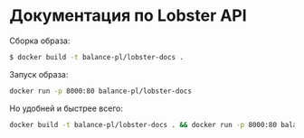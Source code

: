 # Документация по Lobster API

Сборка образа:

``` sh
$ docker build -t balance-pl/lobster-docs .
```

Запуск образа:

``` sh
docker run -p 8000:80 balance-pl/lobster-docs
```

Но удобней и быстрее всего:

``` sh
docker build -t balance-pl/lobster-docs . && docker run -p 8000:80 balance-pl/lobster-docs
```

